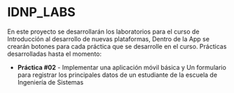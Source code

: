 # IDNP_LABS
En este proyecto se desarrollarán los laboratorios para el curso de Introducción al desarrollo de nuevas plataformas, Dentro de la App se crearán botones para cada práctica que se desarrolle en el curso.
Prácticas desarrolladas hasta el momento:
- **Práctica #02** -
Implementar una aplicación móvil básica y Un formulario para registrar los principales datos de un estudiante de la escuela de Ingeniería de Sistemas

